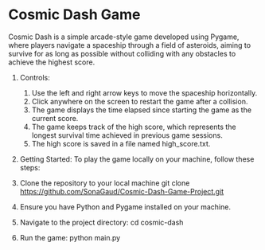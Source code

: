 # Cosmic Dash Game 

Cosmic Dash is a simple arcade-style game developed using Pygame, where players navigate a spaceship through a field of asteroids, aiming to survive for as long as possible without colliding with any obstacles to achieve the highest score.

1. Controls:
   1. Use the left and right arrow keys to move the spaceship horizontally.
   2. Click anywhere on the screen to restart the game after a collision.
   3. The game displays the time elapsed since starting the game as the current score.
   4. The game keeps track of the high score, which represents the longest survival time achieved in previous game sessions.
   5. The high score is saved in a file named high_score.txt.

2. Getting Started:
   To play the game locally on your machine, follow these steps:

3. Clone the repository to your local machine
   git clone https://github.com/SonaGaud/Cosmic-Dash-Game-Project.git

4. Ensure you have Python and Pygame installed on your machine.

5. Navigate to the project directory:
   cd cosmic-dash

6. Run the game:
   python main.py
